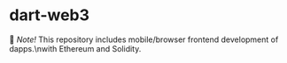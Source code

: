 # dart-web3

🚀 _Note!_ This repository includes mobile/browser frontend development of dapps.\nwith Ethereum and Solidity.
